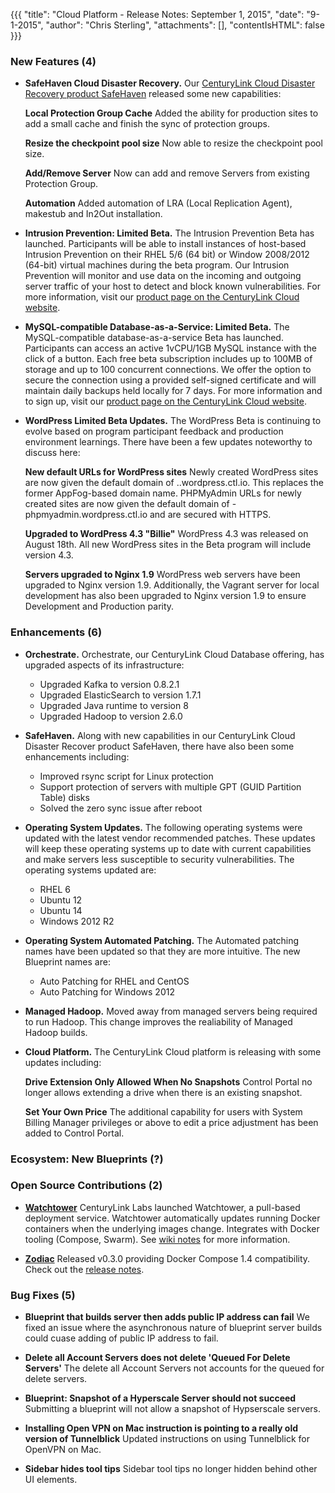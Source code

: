 {{{
"title": "Cloud Platform - Release Notes: September 1, 2015",
"date": "9-1-2015",
"author": "Chris Sterling",
"attachments": [],
"contentIsHTML": false
}}}

### New Features (4)

* __SafeHaven Cloud Disaster Recovery.__ Our [CenturyLink Cloud Disaster Recovery product SafeHaven](https://www.ctl.io/disaster-recovery/) released some new capabilities:

  __Local Protection Group Cache__ Added the ability for production sites to add a small cache and finish the sync of protection groups.
  
  __Resize the checkpoint pool size__ Now able to resize the checkpoint pool size.
  
  __Add/Remove Server__ Now can add and remove Servers from existing Protection Group.
  
  __Automation__ Added automation of LRA (Local Replication Agent), makestub and In2Out installation.

* __Intrusion Prevention: Limited Beta.__ The Intrusion Prevention Beta has launched. Participants will be able to install instances of host-based Intrusion Prevention on their RHEL 5/6 (64 bit) or Window 2008/2012 (64-bit) virtual machines during the beta program. Our Intrusion Prevention will monitor and use data on the incoming and outgoing server traffic of your host to detect and block known vulnerabilities. For more information, visit our [product page on the CenturyLink Cloud website](https://www.ctl.io/intrusion-prevention-service/).

* __MySQL-compatible Database-as-a-Service: Limited Beta.__ The MySQL-compatible database-as-a-service Beta has launched. Participants can access an active 1vCPU/1GB MySQL instance with the click of a button. Each free beta subscription includes up to 100MB of storage and up to 100 concurrent connections. We offer the option to secure the connection using a provided self-signed certificate and will maintain daily backups held locally for 7 days. For more information and to sign up, visit our [product page on the CenturyLink Cloud website](https://www.ctl.io/dbaas/).

* __WordPress Limited Beta Updates.__ The WordPress Beta is continuing to evolve based on program participant feedback and production environment learnings. There have been a few updates noteworthy to discuss here:

  __New default URLs for WordPress sites__ Newly created WordPress sites are now given the default domain of <customer site>.<region>.wordpress.ctl.io.  This replaces the former AppFog-based domain name. PHPMyAdmin URLs for newly created sites are now given the default domain of <customer site>-phpmyadmin.wordpress.ctl.io and are secured with HTTPS.
  
  __Upgraded to WordPress 4.3 "Billie"__ WordPress 4.3 was released on August 18th. All new WordPress sites in the Beta program will include version 4.3.
  
  __Servers upgraded to Nginx 1.9__ WordPress web servers have been upgraded to Nginx version 1.9. Additionally, the Vagrant server for local development has also been upgraded to Nginx version 1.9 to ensure Development and Production parity.

### Enhancements (6)

* __Orchestrate.__ Orchestrate, our CenturyLink Cloud Database offering, has upgraded aspects of its infrastructure:
    + Upgraded Kafka to version 0.8.2.1
    + Upgraded ElasticSearch to version 1.7.1
    + Upgraded Java runtime to version 8
    + Upgraded Hadoop to version 2.6.0

* __SafeHaven.__ Along with new capabilities in our CenturyLink Cloud Disaster Recover product SafeHaven, there have also been some enhancements including:
    + Improved rsync script for Linux protection
    + Support protection of servers with multiple GPT (GUID Partition Table) disks
    + Solved the zero sync issue after reboot

* __Operating System Updates.__ The following operating systems were updated with the latest vendor recommended patches. These updates will keep these operating systems up to date with current capabilities and make servers less susceptible to security vulnerabilities. The operating systems updated are:
    + RHEL 6
    + Ubuntu 12
    + Ubuntu 14
    + Windows 2012 R2

* __Operating System Automated Patching.__ The Automated patching names have been updated so that they are more intuitive. The new Blueprint names are:
    + Auto Patching for RHEL and CentOS
    + Auto Patching for Windows 2012

* __Managed Hadoop.__ Moved away from managed servers being required to run Hadoop. This change improves the realiability of Managed Hadoop builds.

* __Cloud Platform.__ The CenturyLink Cloud platform is releasing with some updates including:

  __Drive Extension Only Allowed When No Snapshots__ Control Portal no longer allows extending a drive when there is an existing snapshot.
  
  __Set Your Own Price__ The additional capability for users with System Billing Manager privileges or above to edit a price adjustment has been added to Control Portal.

### Ecosystem: New Blueprints (?)



### Open Source Contributions (2)

* __[Watchtower](https://labs.ctl.io/watchtower-automatic-updates-for-docker-containers/)__ CenturyLink Labs launched Watchtower, a pull-based deployment service. Watchtower automatically updates running Docker containers when the underlying images change. Integrates with Docker tooling (Compose, Swarm). See [wiki notes](https://github.com/CenturyLinkLabs/watchtower) for more information.

* __[Zodiac](https://github.com/CenturyLinkLabs/zodiac/)__ Released v0.3.0 providing Docker Compose 1.4 compatibility. Check out the [release notes](https://github.com/CenturyLinkLabs/zodiac/releases/tag/0.3.0).

### Bug Fixes (5)

* __Blueprint that builds server then adds public IP address can fail__ We fixed an issue where the asynchronous nature of blueprint server builds could cuase adding of public IP address to fail.

* __Delete all Account Servers does not delete 'Queued For Delete Servers'__ The delete all Account Servers not accounts for the queued for delete servers.

* __Blueprint: Snapshot of a Hyperscale Server should not succeed__  Submitting a blueprint will not allow a snapshot of Hypserscale servers.

* __Installing Open VPN on Mac instruction is pointing to a really old version of Tunnelblick__ Updated instructions on using Tunnelblick for OpenVPN on Mac.

* __Sidebar hides tool tips__ Sidebar tool tips no longer hidden behind other UI elements.



